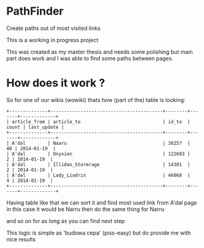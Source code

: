 PathFinder
==========

Create paths out of most visited links

This is a working in progress project

This was created as my master thesis and needs some polishing but main part does work and I was able to find some paths between pages.

# How does it work ?

So for one of our wikis (wowiki) thats how (part of the) table is looking:


```table
+--------------+-----------------------------------------+--------+-------+-------------+
| article_from | article_to                              | id_to  | count | last_update |
+--------------+-----------------------------------------+--------+-------+-------------+
| A'dal        | Naaru                                   | 36257  |    40 | 2014-01-19  |
| A'dal        | Onyxien                                 | 122693 |     2 | 2014-01-19  |
| A'dal        | Illidan_Stormrage                       | 14301  |     2 | 2014-01-19  |
| A'dal        | Lady_Liadrin                            | 46068  |     4 | 2014-01-19  |
+--------------+-----------------------------------------+--------+-------+-------------+
```
Having table like that we can sort it and find most used link from A'dal page
in this case it would be Narru
then do the same thing for Narru

and so on for as long as you can find next step

This logic is simple as 'budowa cepa' (piss-easy) but do provide me with nice results
